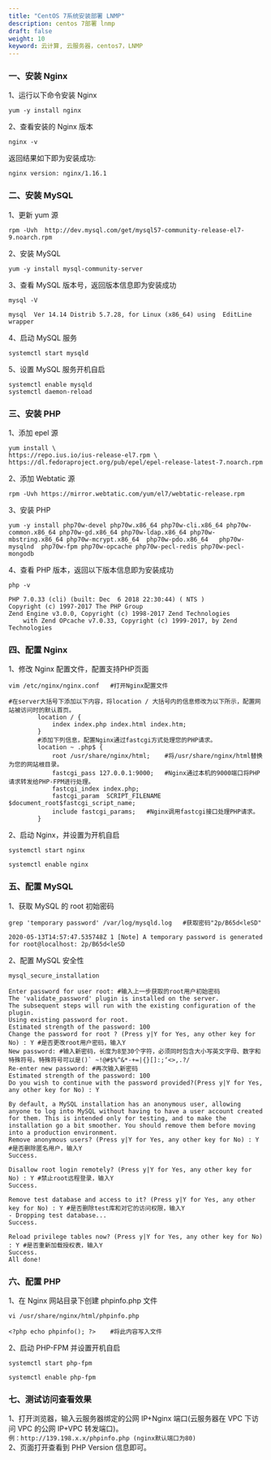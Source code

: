 ```yaml
---
title: "CentOS 7系统安装部署 LNMP"
description: centos 7部署 lnmp
draft: false
weight: 10
keyword: 云计算, 云服务器，centos7，LNMP
---
```


### 一、安装 Nginx
1、运行以下命令安装 Nginx

```
yum -y install nginx
```
2、查看安装的 Nginx 版本

```
nginx -v
```
返回结果如下即为安装成功:
```
nginx version: nginx/1.16.1
```

### 二、安装 MySQL
1、更新 yum 源

```
rpm -Uvh  http://dev.mysql.com/get/mysql57-community-release-el7-9.noarch.rpm
```
2、安装 MySQL

```
yum -y install mysql-community-server
```
3、查看 MySQL 版本号，返回版本信息即为安装成功

```
mysql -V

mysql  Ver 14.14 Distrib 5.7.28, for Linux (x86_64) using  EditLine wrapper
```
4、启动 MySQL 服务

```
systemctl start mysqld
```
5、设置 MySQL 服务开机自启

```
systemctl enable mysqld
systemctl daemon-reload
```

### 三、安装 PHP
1、添加 epel 源

```
yum install \
https://repo.ius.io/ius-release-el7.rpm \
https://dl.fedoraproject.org/pub/epel/epel-release-latest-7.noarch.rpm
```
2、添加 Webtatic 源

```
rpm -Uvh https://mirror.webtatic.com/yum/el7/webtatic-release.rpm
```
3、安装 PHP

```
yum -y install php70w-devel php70w.x86_64 php70w-cli.x86_64 php70w-common.x86_64 php70w-gd.x86_64 php70w-ldap.x86_64 php70w-mbstring.x86_64 php70w-mcrypt.x86_64  php70w-pdo.x86_64   php70w-mysqlnd  php70w-fpm php70w-opcache php70w-pecl-redis php70w-pecl-mongodb
```
4、查看 PHP 版本，返回以下版本信息即为安装成功

```
php -v

PHP 7.0.33 (cli) (built: Dec  6 2018 22:30:44) ( NTS )
Copyright (c) 1997-2017 The PHP Group
Zend Engine v3.0.0, Copyright (c) 1998-2017 Zend Technologies
    with Zend OPcache v7.0.33, Copyright (c) 1999-2017, by Zend Technologies   
```

### 四、配置 Nginx
1、修改 Nginx 配置文件，配置支持PHP页面

```
vim /etc/nginx/nginx.conf	#打开Nginx配置文件

#在server大括号下添加以下内容，将location / 大括号内的信息修改为以下所示，配置网站被访问时的默认首页。
        location / {
            index index.php index.html index.htm;
        }
        #添加下列信息，配置Nginx通过fastcgi方式处理您的PHP请求。
        location ~ .php$ {
            root /usr/share/nginx/html;    #将/usr/share/nginx/html替换为您的网站根目录。
            fastcgi_pass 127.0.0.1:9000;   #Nginx通过本机的9000端口将PHP请求转发给PHP-FPM进行处理。
            fastcgi_index index.php;
            fastcgi_param  SCRIPT_FILENAME  $document_root$fastcgi_script_name;
            include fastcgi_params;   #Nginx调用fastcgi接口处理PHP请求。
        }                
```
2、启动 Nginx，并设置为开机自启

```
systemctl start nginx 

systemctl enable nginx 
```

### 五、配置 MySQL
1、获取 MySQL 的 root 初始密码

```
grep 'temporary password' /var/log/mysqld.log	#获取密码"2p/B65d<leSD"

2020-05-13T14:57:47.535748Z 1 [Note] A temporary password is generated for root@localhost: 2p/B65d<leSD
```
2、配置 MySQL 安全性

```
mysql_secure_installation

Enter password for user root: #输入上一步获取的root用户初始密码
The 'validate_password' plugin is installed on the server.
The subsequent steps will run with the existing configuration of the plugin.
Using existing password for root.
Estimated strength of the password: 100 
Change the password for root ? (Press y|Y for Yes, any other key for No) : Y #是否更改root用户密码，输入Y
New password: #输入新密码，长度为8至30个字符，必须同时包含大小写英文字母、数字和特殊符号。特殊符号可以是()` ~!@#$%^&*-+=|{}[]:;‘<>,.?/
Re-enter new password: #再次输入新密码
Estimated strength of the password: 100 
Do you wish to continue with the password provided?(Press y|Y for Yes, any other key for No) : Y

By default, a MySQL installation has an anonymous user, allowing anyone to log into MySQL without having to have a user account created for them. This is intended only for testing, and to make the installation go a bit smoother. You should remove them before moving into a production environment.
Remove anonymous users? (Press y|Y for Yes, any other key for No) : Y  #是否删除匿名用户，输入Y
Success.

Disallow root login remotely? (Press y|Y for Yes, any other key for No) : Y #禁止root远程登录，输入Y
Success.

Remove test database and access to it? (Press y|Y for Yes, any other key for No) : Y #是否删除test库和对它的访问权限，输入Y
- Dropping test database...
Success.

Reload privilege tables now? (Press y|Y for Yes, any other key for No) : Y #是否重新加载授权表，输入Y
Success.
All done!
```

### 六、配置 PHP
1、在 Nginx 网站目录下创建 phpinfo.php 文件

```
vi /usr/share/nginx/html/phpinfo.php

<?php echo phpinfo(); ?>	#将此内容写入文件
```
2、启动 PHP-FPM 并设置开机自启

```
systemctl start php-fpm

systemctl enable php-fpm
```

### 七、测试访问查看效果
1、打开浏览器，输入云服务器绑定的公网 IP+Nginx 端口(云服务器在 VPC 下访问 VPC 的公网 IP+VPC 转发端口)。  
`例：http://139.198.x.x/phpinfo.php (nginx默认端口为80)`  
2、页面打开查看到 PHP Version 信息即可。